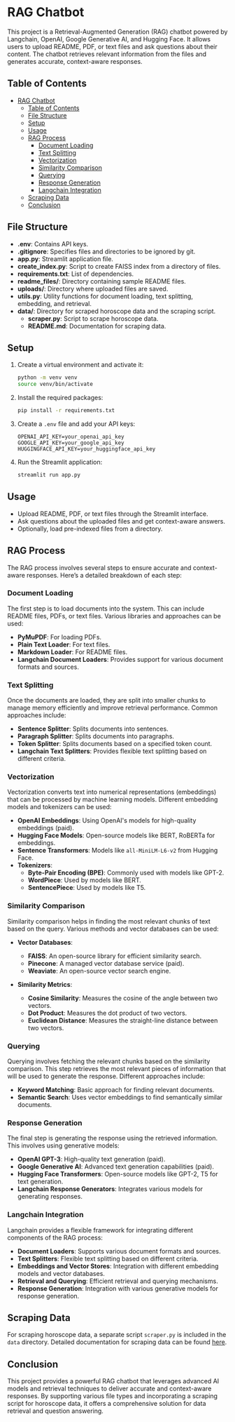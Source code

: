 # RAG Chatbot

This project is a Retrieval-Augmented Generation (RAG) chatbot powered by Langchain, OpenAI, Google Generative AI, and Hugging Face. It allows users to upload README, PDF, or text files and ask questions about their content. The chatbot retrieves relevant information from the files and generates accurate, context-aware responses.

## Table of Contents
- [RAG Chatbot](#rag-chatbot)
  - [Table of Contents](#table-of-contents)
  - [File Structure](#file-structure)
  - [Setup](#setup)
  - [Usage](#usage)
  - [RAG Process](#rag-process)
    - [Document Loading](#document-loading)
    - [Text Splitting](#text-splitting)
    - [Vectorization](#vectorization)
    - [Similarity Comparison](#similarity-comparison)
    - [Querying](#querying)
    - [Response Generation](#response-generation)
    - [Langchain Integration](#langchain-integration)
  - [Scraping Data](#scraping-data)
  - [Conclusion](#conclusion)

## File Structure

- **.env**: Contains API keys.
- **.gitignore**: Specifies files and directories to be ignored by git.
- **app.py**: Streamlit application file.
- **create_index.py**: Script to create FAISS index from a directory of files.
- **requirements.txt**: List of dependencies.
- **readme_files/**: Directory containing sample README files.
- **uploads/**: Directory where uploaded files are saved.
- **utils.py**: Utility functions for document loading, text splitting, embedding, and retrieval.
- **data/**: Directory for scraped horoscope data and the scraping script.
  - **scraper.py**: Script to scrape horoscope data.
  - **README.md**: Documentation for scraping data.

## Setup

1. Create a virtual environment and activate it:
    ```bash
    python -m venv venv
    source venv/bin/activate
    ```

2. Install the required packages:
    ```bash
    pip install -r requirements.txt
    ```

3. Create a `.env` file and add your API keys:
    ```plaintext
    OPENAI_API_KEY=your_openai_api_key
    GOOGLE_API_KEY=your_google_api_key
    HUGGINGFACE_API_KEY=your_huggingface_api_key
    ```

4. Run the Streamlit application:
    ```bash
    streamlit run app.py
    ```

## Usage

- Upload README, PDF, or text files through the Streamlit interface.
- Ask questions about the uploaded files and get context-aware answers.
- Optionally, load pre-indexed files from a directory.

## RAG Process

The RAG process involves several steps to ensure accurate and context-aware responses. Here’s a detailed breakdown of each step:

### Document Loading

The first step is to load documents into the system. This can include README files, PDFs, or text files. Various libraries and approaches can be used:

- **PyMuPDF**: For loading PDFs.
- **Plain Text Loader**: For text files.
- **Markdown Loader**: For README files.
- **Langchain Document Loaders**: Provides support for various document formats and sources.

### Text Splitting

Once the documents are loaded, they are split into smaller chunks to manage memory efficiently and improve retrieval performance. Common approaches include:

- **Sentence Splitter**: Splits documents into sentences.
- **Paragraph Splitter**: Splits documents into paragraphs.
- **Token Splitter**: Splits documents based on a specified token count.
- **Langchain Text Splitters**: Provides flexible text splitting based on different criteria.

### Vectorization

Vectorization converts text into numerical representations (embeddings) that can be processed by machine learning models. Different embedding models and tokenizers can be used:

- **OpenAI Embeddings**: Using OpenAI's models for high-quality embeddings (paid).
- **Hugging Face Models**: Open-source models like BERT, RoBERTa for embeddings.
- **Sentence Transformers**: Models like `all-MiniLM-L6-v2` from Hugging Face.
- **Tokenizers**:
  - **Byte-Pair Encoding (BPE)**: Commonly used with models like GPT-2.
  - **WordPiece**: Used by models like BERT.
  - **SentencePiece**: Used by models like T5.

### Similarity Comparison

Similarity comparison helps in finding the most relevant chunks of text based on the query. Various methods and vector databases can be used:

- **Vector Databases**:
  - **FAISS**: An open-source library for efficient similarity search.
  - **Pinecone**: A managed vector database service (paid).
  - **Weaviate**: An open-source vector search engine.
  
- **Similarity Metrics**:
  - **Cosine Similarity**: Measures the cosine of the angle between two vectors.
  - **Dot Product**: Measures the dot product of two vectors.
  - **Euclidean Distance**: Measures the straight-line distance between two vectors.

### Querying

Querying involves fetching the relevant chunks based on the similarity comparison. This step retrieves the most relevant pieces of information that will be used to generate the response. Different approaches include:

- **Keyword Matching**: Basic approach for finding relevant documents.
- **Semantic Search**: Uses vector embeddings to find semantically similar documents.

### Response Generation

The final step is generating the response using the retrieved information. This involves using generative models:

- **OpenAI GPT-3**: High-quality text generation (paid).
- **Google Generative AI**: Advanced text generation capabilities (paid).
- **Hugging Face Transformers**: Open-source models like GPT-2, T5 for text generation.
- **Langchain Response Generators**: Integrates various models for generating responses.

### Langchain Integration

Langchain provides a flexible framework for integrating different components of the RAG process:

- **Document Loaders**: Supports various document formats and sources.
- **Text Splitters**: Flexible text splitting based on different criteria.
- **Embeddings and Vector Stores**: Integration with different embedding models and vector databases.
- **Retrieval and Querying**: Efficient retrieval and querying mechanisms.
- **Response Generation**: Integration with various generative models for response generation.

## Scraping Data

For scraping horoscope data, a separate script `scraper.py` is included in the `data` directory. Detailed documentation for scraping data can be found [here](data/README.md).

## Conclusion

This project provides a powerful RAG chatbot that leverages advanced AI models and retrieval techniques to deliver accurate and context-aware responses. By supporting various file types and incorporating a scraping script for horoscope data, it offers a comprehensive solution for data retrieval and question answering.
